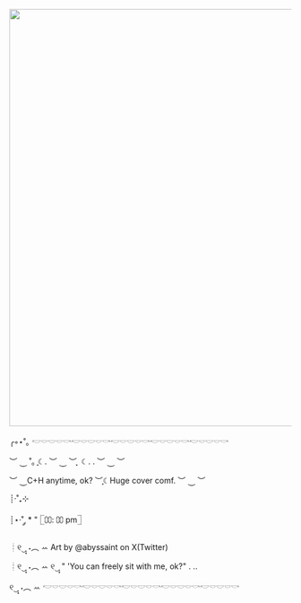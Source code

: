 <img src="blob:chrome-untrusted://media-app/3eae07a2-55b8-4a69-9b82-0c92db67caab" alt=""/><img width="1080" height="744" alt="" src="https://github.com/user-attachments/assets/4d6ec5a4-2f79-4ea3-a9f6-1fff6f25dc2d" />



   ╭◦⋆˚｡            𓎢𓎠𓎟𓎠𓎡𓎢𓎠𓎟𓎠𓎡𓎢𓎠𓎟𓎠𓎡𓎢𓎠𓎟𓎠𓎡𓎢𓎠𓎟𓎠𓎡


   ︶ ⏝ ˚｡    ִֶָ☾.  ︶ ⏝ ︶
 ִֶָ       ☾.︎ . ︶ ⏝ ︶ 

  ︶ ⏝C+H anytime, ok? ︶ִֶָ☾Huge cover comf. ︶ ⏝ ︶ 

┊·˚₊⊹

┊⋆·˚ ༘ * "         𓉘⩇⩇: ⩇⩇ pm𓉝 

┊୧‿̩͙ ˖︵ ꕀ Art by @abyssaint on X(Twitter)


┊୧‿̩͙ ˖︵ ꕀ                ୧‿̩͙  " 'You can freely sit with me, ok?" . ..

   ୧‿̩͙ ˖︵ ꕀ  𓎢𓎠𓎟𓎠𓎡𓎢𓎠𓎟𓎠𓎡𓎢𓎠𓎟𓎠𓎡𓎢𓎠𓎟𓎠𓎡𓎢𓎠𓎟𓎠𓎡
